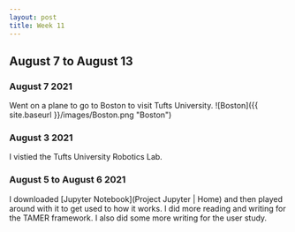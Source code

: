 ```yaml
---
layout: post
title: Week 11
---
```


## August 7 to August 13 ##


### August 7 2021 ###
Went on a plane to go to Boston to visit Tufts University. 
![Boston]({{ site.baseurl }}/images/Boston.png "Boston")

### August 3 2021 ###
I vistied the Tufts University Robotics Lab.  

### August 5 to August 6 2021 ###
I downloaded [Jupyter Notebook](Project Jupyter | Home) and then played around with it to get used to how it works. I did more reading and writing for the TAMER framework. I also did some more writing for the user study. 
